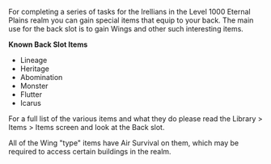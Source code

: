 ---
---
For completing a series of tasks for the Irellians in the Level 1000 Eternal Plains realm you can gain special items that equip to your back. The main use for the back slot is to gain Wings and other such interesting items.

**Known Back Slot Items**

*   Lineage
*   Heritage
*   Abomination
*   Monster
*   Flutter
*   Icarus

For a full list of the various items and what they do please read the Library > Items > Items screen and look at the Back slot.

All of the Wing "type" items have Air Survival on them, which may be required to access certain buildings in the realm.